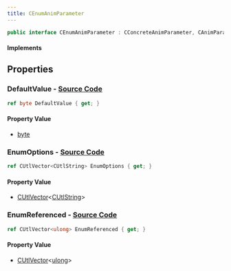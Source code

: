 ```yaml
---
title: CEnumAnimParameter
---
```


```csharp
public interface CEnumAnimParameter : CConcreteAnimParameter, CAnimParameterBase, ISchemaClass<CAnimParameterBase>, ISchemaClass<CConcreteAnimParameter>, ISchemaClass<CEnumAnimParameter>, ISchemaField, ISchemaClass, INativeHandle
```

#### Implements

## Properties

### **DefaultValue** - [Source Code](https://github.com/swiftly-solution/swiftlys2/blob/main/managed/src/SwiftlyS2.Generated/Schemas/Interfaces/CEnumAnimParameter.cs#L16)

```csharp
ref byte DefaultValue { get; }
```

#### Property Value

- [byte](https://learn.microsoft.com/dotnet/api/system.byte)

### **EnumOptions** - [Source Code](https://github.com/swiftly-solution/swiftlys2/blob/main/managed/src/SwiftlyS2.Generated/Schemas/Interfaces/CEnumAnimParameter.cs#L18)

```csharp
ref CUtlVector<CUtlString> EnumOptions { get; }
```

#### Property Value

- [CUtlVector](/docs/api/-1)<[CUtlString](/docs/api/shared/natives/cutlstring)>

### **EnumReferenced** - [Source Code](https://github.com/swiftly-solution/swiftlys2/blob/main/managed/src/SwiftlyS2.Generated/Schemas/Interfaces/CEnumAnimParameter.cs#L20)

```csharp
ref CUtlVector<ulong> EnumReferenced { get; }
```

#### Property Value

- [CUtlVector](/docs/api/-1)<[ulong](https://learn.microsoft.com/dotnet/api/system.uint64)>

